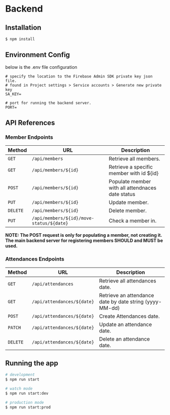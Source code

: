 # Backend
## Installation

```bash
$ npm install
```

## Environment Config
below is the .env file configuration
```
# specify the location to the Firebase Admin SDK private key json file.
# found in Project settings > Service accounts > Generate new private key
SA_KEY=

# port for running the backend server.
PORT=
```

## API References
### Member Endpoints

| Method   | URL                                      | Description                              |
| -------- | ---------------------------------------- | ---------------------------------------- |
| `GET`    | `/api/members`                           | Retrieve all members.                    |
| `GET`    | `/api/members/${id}`                     | Retrieve a specific member with id ${id} |
| `POST`   | `/api/members/${id}`                     | Populate member with all attendnaces date status|
| `PUT`  | `/api/members/${id}`                     | Update member.                           |
| `DELETE` | `/api/members/${id}`                     | Delete member.                           |
| `PUT` | `/api/members/${id}/move-status/${date}`                     | Check a member in.                           |

**NOTE: The POST request is only for populating a member, not creating it. The main backend server for
registering members SHOULD and MUST be used.**

### Attendances Endpoints
| Method   | URL                                      | Description                              |
| -------- | ---------------------------------------- | ---------------------------------------- |
| `GET`    | `/api/attendances`                       | Retrieve all attendances date.           |
| `GET`    | `/api/attendances/${date}`                | Retrieve an attendance date by date string (yyyy-MM-dd)|
| `POST`   | `/api/attendances/${date}`                 | Create Attendances date.                 |
| `PATCH`  | `/api/attendances/${date}`                 | Update an attendance date.               |
| `DELETE` | `/api/attendances/${date}`                 | Delete an attendance date.               |


## Running the app

```bash
# development
$ npm run start

# watch mode
$ npm run start:dev

# production mode
$ npm run start:prod
```

